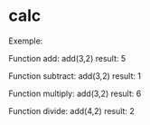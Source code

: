 # calc

Exemple:

Function add:
add(3,2)
result: 5

Function subtract:
add(3,2)
result: 1

Function multiply:
add(3,2)
result: 6

Function divide:
add(4,2)
result: 2
